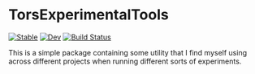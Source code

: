 # TorsExperimentalTools

[![Stable](https://img.shields.io/badge/docs-stable-blue.svg)](https://torfjelde.github.io/TorsExperimentalTools.jl/stable/)
[![Dev](https://img.shields.io/badge/docs-dev-blue.svg)](https://torfjelde.github.io/TorsExperimentalTools.jl/dev/)
[![Build Status](https://github.com/torfjelde/TorsExperimentalTools.jl/actions/workflows/CI.yml/badge.svg?branch=main)](https://github.com/torfjelde/TorsExperimentalTools.jl/actions/workflows/CI.yml?query=branch%3Amain)

This is a simple package containing some utility that I find myself using across different projects when running different sorts of experiments.

